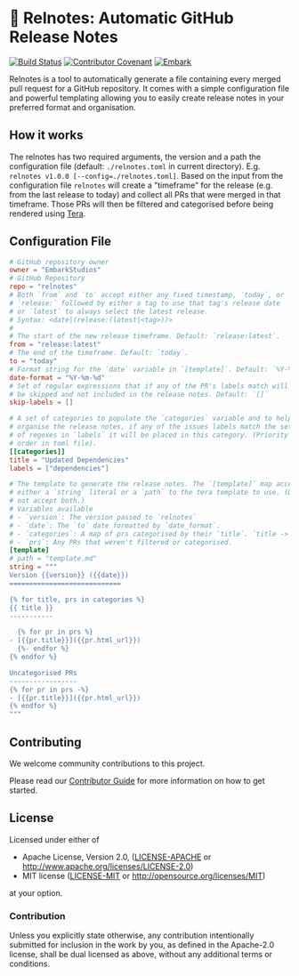 # 📓 Relnotes: Automatic GitHub Release Notes

[![Build Status](https://github.com/EmbarkStudios/relnotes/workflows/CI/badge.svg)](https://github.com/EmbarkStudios/relnotes/actions?workflow=CI) <!-- 
[![Crates.io](https://img.shields.io/crates/v/relnotes.svg)](https://crates.io/crates/tame-oauth)
[![Docs](https://docs.rs/tame-oauth/badge.svg)](https://docs.rs/tame-oauth)
-->
[![Contributor Covenant](https://img.shields.io/badge/contributor%20covenant-v1.4%20adopted-ff69b4.svg)](CODE_OF_CONDUCT.md)
[![Embark](https://img.shields.io/badge/embark-open%20source-blueviolet.svg)](https://embark.dev)

Relnotes is a tool to automatically generate a file containing every merged pull request for a GitHub repository. It comes with a simple configuration file and powerful templating allowing you to easily create release notes in your preferred format and organisation.

## How it works
The relnotes has two required arguments, the version and a path the configuration file (default: `./relnotes.toml` in current directory). E.g. `relnotes v1.0.0 [--config=./relnotes.toml]`. Based on the input from the configuration file `relnotes` will create a "timeframe" for the release (e.g. from the last release to today) and collect all PRs that were merged in that timeframe. Those PRs will then be filtered and categorised before being rendered using [Tera].

[tera]: https://tera.netlify.app

## Configuration File
```toml
# GitHub repository owner
owner = "EmbarkStudios"
# GitHub Repository
repo = "relnotes"
# Both `from` and `to` accept either any fixed timestamp, `today`, or
# `release:` followed by either a tag to use that tag's release date
# or `latest` to always select the latest release.
# Syntax: <date|(release:(latest|<tag>))>
#
# The start of the new release timeframe. Default: `release:latest`.
from = "release:latest"
# The end of the timeframe. Default: `today`.
to = "today"
# Format string for the `date` variable in `[template]`. Default: `%Y-%m-%d`
date-format = "%Y-%m-%d"
# Set of regular expressions that if any of the PR's labels match will
# be skipped and not included in the release notes. Default: `[]`
skip-labels = []

# A set of categories to populate the `categories` variable and to help
# organise the release notes, if any of the issues labels match the set
# of regexes in `labels` it will be placed in this category. (Priority matches
# order in toml file).
[[categories]]
title = "Updated Dependencies"
labels = ["dependencies"]

# The template to generate the release notes. The `[template]` map accepts
# either a `string` literal or a `path` to the tera template to use. (Does
# not accept both.)
# Variables available
# - `version`: The version passed to `relnotes`
# - `date`: The `to` date formatted by `date_format`.
# - `categories`: A map of prs categorised by their `title`. `title -> prs`
# - `prs`: Any PRs that weren't filtered or categorised.
[template]
# path = "template.md"
string = """
Version {{version}} ({{date}})
============================

{% for title, prs in categories %}
{{ title }}
-----------

  {% for pr in prs %}
- [{{pr.title}}]({{pr.html_url}})
  {%- endfor %}
{% endfor %}

Uncategorised PRs
-----------------
{% for pr in prs -%}
- [{{pr.title}}]({{pr.html_url}})
{% endfor %}
"""
```

## Contributing

We welcome community contributions to this project.

Please read our [Contributor Guide](CONTRIBUTING.md) for more information on how to get started.

## License

Licensed under either of

* Apache License, Version 2.0, ([LICENSE-APACHE](LICENSE-APACHE) or http://www.apache.org/licenses/LICENSE-2.0)
* MIT license ([LICENSE-MIT](LICENSE-MIT) or http://opensource.org/licenses/MIT)

at your option.

### Contribution

Unless you explicitly state otherwise, any contribution intentionally submitted for inclusion in the work by you, as defined in the Apache-2.0 license, shall be dual licensed as above, without any additional terms or conditions.
